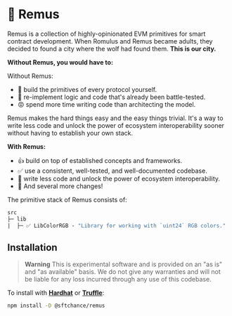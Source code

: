 # 🐺 Remus

Remus is a collection of highly-opinionated EVM primitives for smart contract development. When Romulus and Remus became adults, they decided to found a city where the wolf had found them. **This is our city.**

**Without Remus, you would have to:**

Without Remus:

- 🚨 build the primitives of every protocol yourself.
- 🤦 re-implement logic and code that's already been battle-tested.
- 😡 spend more time writing code than architecting the model.

Remus makes the hard things easy and the easy things trivial. It's a way to write less code and unlock the power of ecosystem interoperability sooner without having to establish your own stack.

**With Remus:**

- 👍 build on top of established concepts and frameworks.
- ✅ use a consistent, well-tested, and well-documented codebase.
- 🥹 write less code and unlock the power of ecosystem interoperability.
- 🚀 And several more changes!

The primitive stack of Remus consists of:

```ml
src
├─ lib
|  ├─ ✅ LibColorRGB - "Library for working with `uint24` RGB colors."
```

## Installation

> **Warning**
> This is experimental software and is provided on an "as is" and "as available" basis. We do not give any warranties and will not be liable for any loss incurred through any use of this codebase.

To install with [**Hardhat**](https://github.com/nomiclabs/hardhat) or [**Truffle**](https://github.com/trufflesuite/truffle):

```sh
npm install -D @sftchance/remus
```
